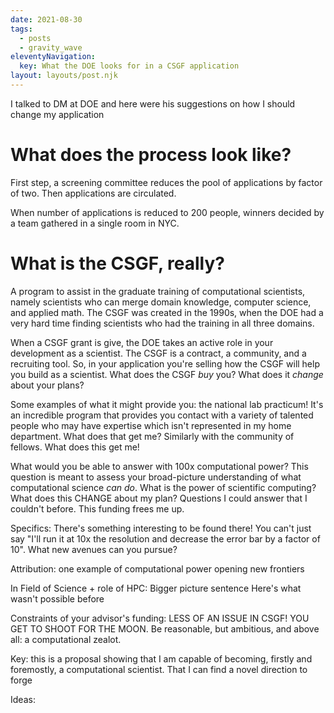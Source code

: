 ```yaml
---
date: 2021-08-30
tags:
  - posts
  - gravity_wave
eleventyNavigation:
  key: What the DOE looks for in a CSGF application
layout: layouts/post.njk
---
```


I talked to DM at DOE and here were his suggestions on how I should change my application

What does the process look like?
=========

First step, a screening committee reduces the pool of applications by factor of two.
Then applications are circulated.

When number of applications is reduced to 200 people, winners decided by a team gathered in a single room in NYC.


What is the CSGF, really?
=========
A program to assist in the graduate training of computational scientists, namely 
scientists who can merge domain knowledge, computer science, and applied math. 
The CSGF was created in the 1990s, when the DOE had a very hard time finding scientists who had the training in all three domains.

When a CSGF grant is give, the DOE takes an active role in your development as a scientist.
The CSGF is a contract, a community, and a recruiting tool.
So, in your application you're selling how the CSGF will help you build as a scientist.
What does the CSGF _buy_ you? What does it _change_ about your plans? 

Some examples of what it might provide you: the national lab practicum! 
It's an incredible program that provides you contact with a variety of talented people
who may have expertise which isn't represented in my home department. What does that get me?
Similarly with the community of fellows. What does this get me!

What would you be able to answer with 100x computational power? 
This question is meant to assess your broad-picture understanding of what
computational science _can do_. What is the power of scientific computing? 
What does this CHANGE about my plan? Questions I could answer that I couldn't before.
	This funding frees me up.

Specifics: There's something interesting to be found there!
	You can't just say "I'll run it at 10x the resolution and decrease the error bar by a factor of 10". What new avenues can you pursue?

Attribution: one example of computational power opening new frontiers

In Field of Science + role of HPC:
	Bigger picture sentence
	Here's what wasn't possible before

Constraints of your advisor's funding:
LESS OF AN ISSUE IN CSGF! YOU GET TO SHOOT FOR THE MOON. Be reasonable, but ambitious, and above all: a computational zealot.

Key: this is a proposal showing that I am capable of becoming, firstly and foremostly, a computational scientist. That I can find a novel direction to forge 

Ideas:



